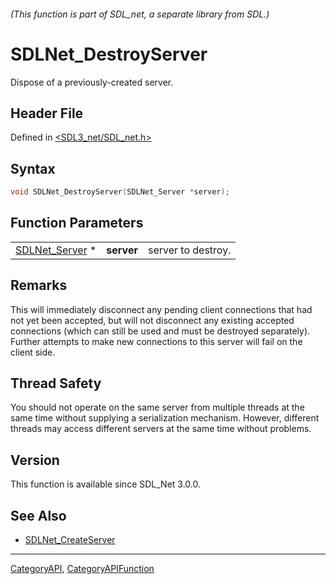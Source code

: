 ###### (This function is part of SDL_net, a separate library from SDL.)
# SDLNet_DestroyServer

Dispose of a previously-created server.

## Header File

Defined in [<SDL3_net/SDL_net.h>](https://github.com/libsdl-org/SDL_net/blob/main/include/SDL3_net/SDL_net.h)

## Syntax

```c
void SDLNet_DestroyServer(SDLNet_Server *server);
```

## Function Parameters

|                                  |            |                    |
| -------------------------------- | ---------- | ------------------ |
| [SDLNet_Server](SDLNet_Server) * | **server** | server to destroy. |

## Remarks

This will immediately disconnect any pending client connections that had
not yet been accepted, but will not disconnect any existing accepted
connections (which can still be used and must be destroyed separately).
Further attempts to make new connections to this server will fail on the
client side.

## Thread Safety

You should not operate on the same server from multiple threads at the same
time without supplying a serialization mechanism. However, different
threads may access different servers at the same time without problems.

## Version

This function is available since SDL_Net 3.0.0.

## See Also

- [SDLNet_CreateServer](SDLNet_CreateServer)

----
[CategoryAPI](CategoryAPI), [CategoryAPIFunction](CategoryAPIFunction)

